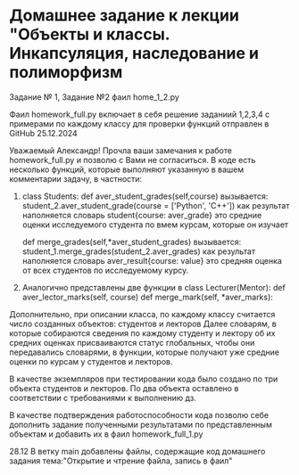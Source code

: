
# Домашнее задание к лекции "Объекты и классы. Инкапсуляция, наследование и полиморфизм

Задание № 1, Задание №2
фаил home_1_2.py

Фаил homework_full.py включает в себя решение заданиий 1,2,3,4 с примерами по каждому классу для проверки функций
отправлен в GitHub 25.12.2024

Уважаемый Александр!
Прочла ваши замечания к работе homework_full.py и позволю с Вами не согласиться.
В коде есть несколько функций, которые выполняют указанную в вашем комментарии задачу,
в частности:
1. class Students:
   def aver_student_grades(self,course)
   вызывается: student_2.aver_student_grade(course = ['Python', 'C++'])
   как результат наполняется словарь student{course: aver_grade}
   это средние оценки исследуемого студента по вмем курсам, которые он изучает

   def merge_grades(self,*aver_student_grades)
   вызывается: student_1.merge_grades(student_2.aver_grades)
   как результат наполняется словарь aver_result{course: value}
   это средняя оценка от всех студентов по исследуемому курсу.

2. Аналогично представлены две функции в class Lecturer(Mentor):
   def aver_lector_marks(self, course)
   def merge_mark(self, *aver_marks):

Дополнительно, при описании класса, по каждому классу считается число созданных 
объектов: студентов и лекторов
Далее словарям, в которые собираются сведения по каждому студенту и лектору об 
их средних оценках присваиваются статус глобальных, чтобы они передавались словарями,
в функции, которые получают уже средние оценки по курсам у студентов и лекторов. 

В качестве экземпляров при тестировании кода было создано по три объекта студентов и 
лекторов. По два объекта оставлено в соответствии с требованиями к выполнению дз.

В качестве подтверждения работоспособности кода позволю себе дополнить
 задание полученными результатами по представленным объектам   и добавить их в фаил homework_full_1.py
            

28.12 В ветку main добавлены файлы, содержащие код домашнего задания тема:"Открытие и чтрение файла, запись в фаил"


 
            



